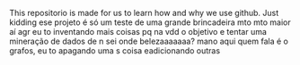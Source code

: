 This repositorio is made for us to learn how and why we use github. Just kidding ese projeto é só um teste de uma grande brincadeira mto mto maior 
aí agr eu to inventando mais coisas pq na vdd o objetivo e tentar uma mineração de dados de n sei onde belezaaaaaaa?
mano aqui quem fala é o grafos, eu to apagando uma s coisa  eadicionando outras
